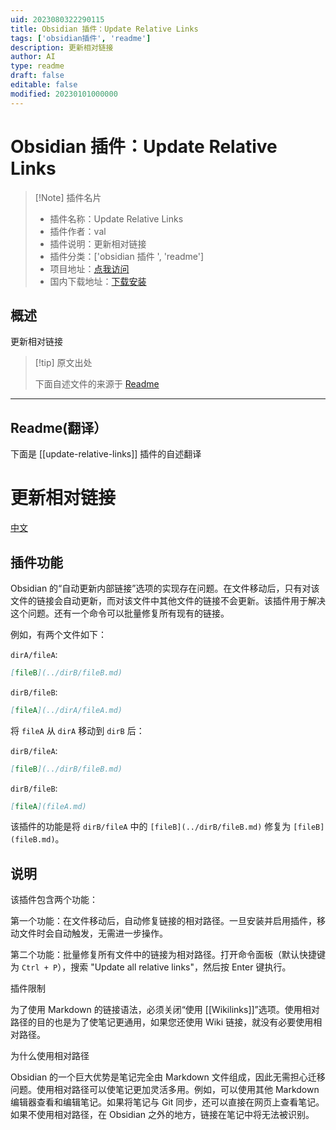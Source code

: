```yaml
---
uid: 2023080322290115
title: Obsidian 插件：Update Relative Links
tags: ['obsidian插件', 'readme']
description: 更新相对链接
author: AI
type: readme
draft: false
editable: false
modified: 20230101000000
---
```


# Obsidian 插件：Update Relative Links

> [!Note] 插件名片
> - 插件名称：Update Relative Links
> - 插件作者：val
> - 插件说明：更新相对链接
> - 插件分类：['obsidian 插件 ', 'readme']
> - 项目地址：[点我访问](https://github.com/val3344/obsidian-update-relative-links)
> - 国内下载地址：[下载安装](https://pkmer.cn/products/plugin/pluginMarket/?update-relative-links)

## 概述

更新相对链接

> [!tip] 原文出处
>
>下面自述文件的来源于 [Readme](https://ghproxy.net/https://raw.githubusercontent.com/val3344/obsidian-update-relative-links/master/README.md)
>

---

## Readme(翻译）

下面是 [[update-relative-links]] 插件的自述翻译

# 更新相对链接

[中文](./README_zh.md)

## 插件功能

Obsidian 的“自动更新内部链接”选项的实现存在问题。在文件移动后，只有对该文件的链接会自动更新，而对该文件中其他文件的链接不会更新。该插件用于解决这个问题。还有一个命令可以批量修复所有现有的链接。

例如，有两个文件如下：

`dirA/fileA`:

````markdown
[fileB](../dirB/fileB.md)
````

`dirB/fileB`:

````markdown
[fileA](../dirA/fileA.md)
````

将 `fileA` 从 `dirA` 移动到 `dirB` 后：

`dirB/fileA`:

````markdown
[fileB](../dirB/fileB.md)
````

`dirB/fileB`:

````markdown
[fileA](fileA.md)
````

该插件的功能是将 `dirB/fileA` 中的 `[fileB](../dirB/fileB.md)` 修复为 `[fileB](fileB.md)`。

## 说明

该插件包含两个功能：

第一个功能：在文件移动后，自动修复链接的相对路径。一旦安装并启用插件，移动文件时会自动触发，无需进一步操作。

第二个功能：批量修复所有文件中的链接为相对路径。打开命令面板（默认快捷键为 `Ctrl + P`），搜索 "Update all relative links"，然后按 Enter 键执行。

插件限制

为了使用 Markdown 的链接语法，必须关闭“使用 [[Wikilinks]]”选项。使用相对路径的目的也是为了使笔记更通用，如果您还使用 Wiki 链接，就没有必要使用相对路径。

为什么使用相对路径

Obsidian 的一个巨大优势是笔记完全由 Markdown 文件组成，因此无需担心迁移问题。使用相对路径可以使笔记更加灵活多用。例如，可以使用其他 Markdown 编辑器查看和编辑笔记。如果将笔记与 Git 同步，还可以直接在网页上查看笔记。如果不使用相对路径，在 Obsidian 之外的地方，链接在笔记中将无法被识别。
